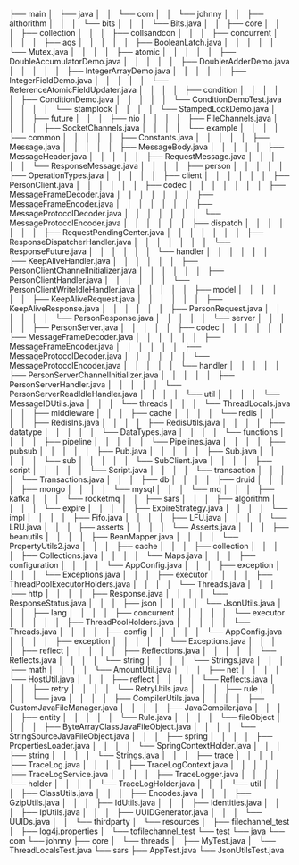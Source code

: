 
├── main
│   ├── java
│   │   └── com
│   │       └── johnny
│   │           ├── althorithm
│   │           │   └── bits
│   │           │       └── Bits.java
│   │           ├── core
│   │           │   ├── collection
│   │           │   ├── collsandcon
│   │           │   ├── concurrent
│   │           │   │   ├── aqs
│   │           │   │   │   ├── BooleanLatch.java
│   │           │   │   │   └── Mutex.java
│   │           │   │   ├── atomic
│   │           │   │   │   ├── DoubleAccumulatorDemo.java
│   │           │   │   │   ├── DoublerAdderDemo.java
│   │           │   │   │   ├── IntegerArrayDemo.java
│   │           │   │   │   ├── IntegerFieldDemo.java
│   │           │   │   │   └── ReferenceAtomicFieldUpdater.java
│   │           │   │   ├── condition
│   │           │   │   │   ├── ConditionDemo.java
│   │           │   │   │   └── ConditionDemoTest.java
│   │           │   │   └── stamplock
│   │           │   │       └── StampedLockDemo.java
│   │           │   ├── future
│   │           │   ├── nio
│   │           │   │   ├── FileChannels.java
│   │           │   │   ├── SocketChannels.java
│   │           │   │   └── example
│   │           │   │       ├── common
│   │           │   │       │   ├── Constants.java
│   │           │   │       │   ├── Message.java
│   │           │   │       │   ├── MessageBody.java
│   │           │   │       │   ├── MessageHeader.java
│   │           │   │       │   ├── RequestMessage.java
│   │           │   │       │   └── ResponseMessage.java
│   │           │   │       ├── person
│   │           │   │       │   ├── OperationTypes.java
│   │           │   │       │   ├── client
│   │           │   │       │   │   ├── PersonClient.java
│   │           │   │       │   │   ├── codec
│   │           │   │       │   │   │   ├── MessageFrameDecoder.java
│   │           │   │       │   │   │   ├── MessageFrameEncoder.java
│   │           │   │       │   │   │   ├── MessageProtocolDecoder.java
│   │           │   │       │   │   │   └── MessageProtocolEncoder.java
│   │           │   │       │   │   ├── dispatch
│   │           │   │       │   │   │   ├── RequestPendingCenter.java
│   │           │   │       │   │   │   ├── ResponseDispatcherHandler.java
│   │           │   │       │   │   │   └── ResponseFuture.java
│   │           │   │       │   │   └── handler
│   │           │   │       │   │       ├── KeepAliveHandler.java
│   │           │   │       │   │       ├── PersonClientChannelInitializer.java
│   │           │   │       │   │       ├── PersonClientHandler.java
│   │           │   │       │   │       └── PersonClientWriteIdleHandler.java
│   │           │   │       │   ├── model
│   │           │   │       │   │   ├── KeepAliveRequest.java
│   │           │   │       │   │   ├── KeepAliveResponse.java
│   │           │   │       │   │   ├── PersonRequest.java
│   │           │   │       │   │   └── PersonResponse.java
│   │           │   │       │   └── server
│   │           │   │       │       ├── PersonServer.java
│   │           │   │       │       ├── codec
│   │           │   │       │       │   ├── MessageFrameDecoder.java
│   │           │   │       │       │   ├── MessageFrameEncoder.java
│   │           │   │       │       │   ├── MessageProtocolDecoder.java
│   │           │   │       │       │   └── MessageProtocolEncoder.java
│   │           │   │       │       └── handler
│   │           │   │       │           ├── PersonServerChannelInitializer.java
│   │           │   │       │           ├── PersonServerHandler.java
│   │           │   │       │           └── PersonServerReadIdleHandler.java
│   │           │   │       └── util
│   │           │   │           └── MessageIDUtils.java
│   │           │   └── threads
│   │           │       └── ThreadLocals.java
│   │           ├── middleware
│   │           │   ├── cache
│   │           │   │   └── redis
│   │           │   │       ├── RedisIns.java
│   │           │   │       ├── RedisUtils.java
│   │           │   │       ├── datatype
│   │           │   │       │   └── DataTypes.java
│   │           │   │       └── functions
│   │           │   │           ├── pipeline
│   │           │   │           │   └── Pipelines.java
│   │           │   │           ├── pubsub
│   │           │   │           │   ├── Pub.java
│   │           │   │           │   ├── Sub.java
│   │           │   │           │   └── sub
│   │           │   │           │       └── SubClient.java
│   │           │   │           ├── script
│   │           │   │           │   └── Script.java
│   │           │   │           └── transaction
│   │           │   │               └── Transactions.java
│   │           │   ├── db
│   │           │   │   ├── druid
│   │           │   │   ├── mongo
│   │           │   │   └── mysql
│   │           │   └── mq
│   │           │       ├── kafka
│   │           │       └── rocketmq
│   │           ├── sars
│   │           │   ├── algorithm
│   │           │   │   └── expire
│   │           │   │       ├── ExpireStrategy.java
│   │           │   │       └── impl
│   │           │   │           ├── Fifo.java
│   │           │   │           ├── LFU.java
│   │           │   │           └── LRU.java
│   │           │   ├── asserts
│   │           │   │   └── Asserts.java
│   │           │   ├── beanutils
│   │           │   │   ├── BeanMapper.java
│   │           │   │   └── PropertyUtils2.java
│   │           │   ├── cache
│   │           │   ├── collection
│   │           │   │   ├── Collections.java
│   │           │   │   └── Maps.java
│   │           │   ├── configuration
│   │           │   │   └── AppConfig.java
│   │           │   ├── exception
│   │           │   │   └── Exceptions.java
│   │           │   ├── executor
│   │           │   │   ├── ThreadPoolExecutorHolders.java
│   │           │   │   └── Threads.java
│   │           │   ├── http
│   │           │   │   ├── Response.java
│   │           │   │   └── ResponseStatus.java
│   │           │   ├── json
│   │           │   │   └── JsonUtils.java
│   │           │   ├── lang
│   │           │   │   ├── concurrent
│   │           │   │   │   └── executor
│   │           │   │   │       ├── ThreadPoolHolders.java
│   │           │   │   │       └── Threads.java
│   │           │   │   ├── config
│   │           │   │   │   └── AppConfig.java
│   │           │   │   ├── exception
│   │           │   │   │   └── Exceptions.java
│   │           │   │   ├── reflect
│   │           │   │   │   ├── Reflections.java
│   │           │   │   │   └── Reflects.java
│   │           │   │   └── string
│   │           │   │       └── Strings.java
│   │           │   ├── math
│   │           │   │   └── AmountUtil.java
│   │           │   ├── net
│   │           │   │   └── HostUtil.java
│   │           │   ├── reflect
│   │           │   │   └── Reflects.java
│   │           │   ├── retry
│   │           │   │   └── RetryUtils.java
│   │           │   ├── rule
│   │           │   │   └── java
│   │           │   │       ├── CompilerUtils.java
│   │           │   │       ├── CustomJavaFileManager.java
│   │           │   │       ├── JavaCompiler.java
│   │           │   │       ├── entity
│   │           │   │       │   └── Rule.java
│   │           │   │       └── fileObject
│   │           │   │           ├── ByteArrayClassJavaFileObject.java
│   │           │   │           └── StringSourceJavaFileObject.java
│   │           │   ├── spring
│   │           │   │   ├── PropertiesLoader.java
│   │           │   │   └── SpringContextHolder.java
│   │           │   ├── string
│   │           │   │   └── Strings.java
│   │           │   ├── trace
│   │           │   │   ├── TraceLog.java
│   │           │   │   ├── TraceLogContext.java
│   │           │   │   ├── TraceLogService.java
│   │           │   │   ├── TraceLogger.java
│   │           │   │   └── holder
│   │           │   │       └── TraceLogHolder.java
│   │           │   └── util
│   │           │       ├── ClassUtils.java
│   │           │       ├── Encodes.java
│   │           │       ├── GzipUtils.java
│   │           │       ├── IdUtils.java
│   │           │       ├── Identities.java
│   │           │       ├── IpUtils.java
│   │           │       ├── UUIDGenerator.java
│   │           │       └── UUIDs.java
│   │           └── thirdparty
│   └── resources
│       ├── filechannel_test
│       ├── log4j.properties
│       └── tofilechannel_test
└── test
    └── java
        └── com
            └── johnny
                ├── core
                │   └── threads
                │       ├── MyTest.java
                │       └── ThreadLocalsTest.java
                └── sars
                    ├── AppTest.java
                    └── JsonUtilsTest.java
